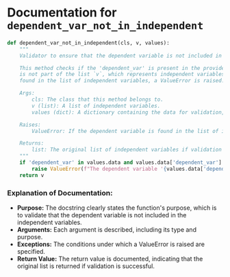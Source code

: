 # Documentation for `dependent_var_not_in_independent`

```python
def dependent_var_not_in_independent(cls, v, values):
    """
    Validator to ensure that the dependent variable is not included in the list of independent variables.

    This method checks if the 'dependent_var' is present in the provided `values` and verifies that it 
    is not part of the list `v`, which represents independent variables. If the dependent variable is 
    found in the list of independent variables, a ValueError is raised.

    Args:
        cls: The class that this method belongs to.
        v (list): A list of independent variables.
        values (dict): A dictionary containing the data for validation, including the 'dependent_var'.

    Raises:
        ValueError: If the dependent variable is found in the list of independent variables.

    Returns:
        list: The original list of independent variables if validation passes.
    """
    if 'dependent_var' in values.data and values.data['dependent_var'] in v:
        raise ValueError(f"The dependent variable '{values.data['dependent_var']}' cannot also be an independent variable.")
    return v
``` 

### Explanation of Documentation:
- **Purpose:** The docstring clearly states the function's purpose, which is to validate that the dependent variable is not included in the independent variables.
- **Arguments:** Each argument is described, including its type and purpose.
- **Exceptions:** The conditions under which a ValueError is raised are specified.
- **Return Value:** The return value is documented, indicating that the original list is returned if validation is successful.